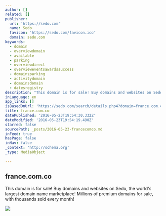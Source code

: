 ```yaml
---
author: []
related: []
publisher:
  url: 'https://sedo.com'
  name: Sedo
  favicon: 'https://sedo.com/favicon.ico'
  domain: sedo.com
keywords:
  - domain
  - overviewdomain
  - available
  - parking
  - overviewdirect
  - overvieweventsawardssuccess
  - domainsparking
  - activitydomain
  - domainsdomain
  - datesregistry
description: "This domain is for sale! Buy domains and websites on Sedo, the world's largest domain name marketplace! Millions of premium domains for sale, with thousands sold every month!"
inLanguage: en
app_links: []
isBasedOnUrl: 'https://sedo.com/search/details.php4?domain=france.com.co'
title: france.com.co
datePublished: '2016-05-23T19:54:30.332Z'
dateModified: '2016-05-23T19:54:19.490Z'
starred: false
sourcePath: _posts/2016-05-23-francecomco.md
inFeed: true
hasPage: false
inNav: false
_context: 'http://schema.org'
_type: MediaObject

---
```

<article style=""><h1>france.com.co</h1><p>This domain is for sale! Buy domains and websites on Sedo, the world's largest domain name marketplace! Millions of premium domains for sale, with thousands sold every month!</p><img src="https://sedo.com/fileadmin/images/01_header/staff/BuyDomains_BrowseCategories_V2.jpg" /></article>